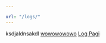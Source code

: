 ```yaml
---

url: "/logs/"
---
```


 ksdjaldnsakdl
[wowowowowo](https://www.w3schools.com/css/css_navbar.asp)
[Log Pagi](_posts/2018-12-28-Log-Harian-Pagi.md)